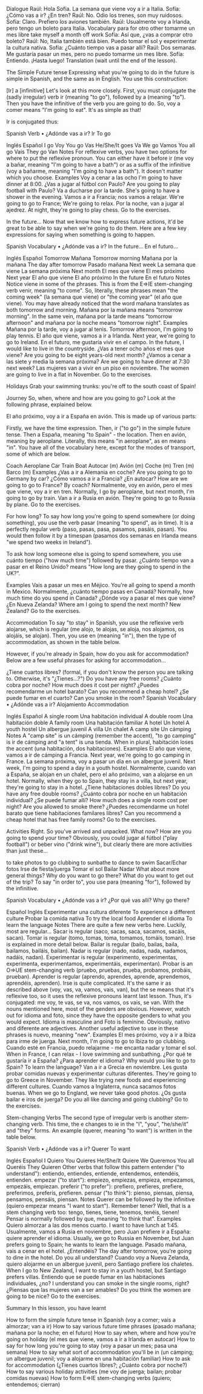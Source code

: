 Dialogue
Raúl: Hola Sofía. La semana que viene voy a ir a Italia.
Sofía: ¿Cómo vas a ir? ¿En tren?
Raúl: No. Odio los trenes, son muy ruidosos.
Sofía: Claro. Prefiero los aviones también.
Raúl: Usualmente voy a Irlanda, pero tengo un boleto para Italia.
Vocabulary
para	for
otro	other
tomarme un
mes libre	take myself
a month off work
Sofía: Así que, ¿vas a comprar otro boleto?
Raúl: No, Italia también está bien. Puedo tomar el sol y experimentar la cultura nativa.
Sofía: ¿Cuánto tiempo vas a pasar allí?
Raúl: Dos semanas. Me gustaría pasar un mes, pero no puedo tomarme un mes libre.
Sofía: Entiendo. ¡Hasta luego!
Translation (wait until the end of the lesson).

The Simple Future tense
Expressing what you're going to do in the future is simple in Spanish, and the same as in English. You use this construction:

[Ir] a [infinitive]
Let's look at this more closely. First, you must conjugate the (sadly irregular) verb ir (meaning "to go"), followed by a (meaning "to"). Then you have the infinitive of the verb you are going to do. So, voy a comer means "I'm going to eat". It's as simple as that!

Ir is conjugated thus:

Spanish Verb • ¿Adónde vas a ir?
Ir  To go

Inglés	Español
I go	Voy
You go	Vas
He/She/It goes	Va
We go	Vamos
You all go	Vais
They go	Van
Notes
For reflexive verbs, you have two options for where to put the reflexive pronoun. You can either have it before ir (me voy a bañar, meaning "I'm going to have a bath") or as a suffix of the infinitive (voy a bañarme, meaning "I'm going to have a bath"). It doesn't matter which you choose.
Examples
Voy a cenar a las ocho
I'm going to have dinner at 8:00.
¿Vas a jugar al fútbol con Paulo?
Are you going to play football with Paulo?
Va a ducharse por la tarde.
She's going to have a shower in the evening.
Vamos a ir a Francia; nos vamos a relajar.
We're going to go to France; We're going to relax.
Por la noche, van a jugar al ajedrez.
At night, they're going to play chess.
Go to the exercises.

In the future...
Now that we know how to express future actions, it'd be great to be able to say when we're going to do them. Here are a few key expressions for saying when something is going to happen.

Spanish Vocabulary • ¿Adónde vas a ir?
In the future...  En el futuro...

Inglés	Español
Tomorrow	Mañana
Tomorrow morning	Mañana por la mañana
The day after tomorrow	Pasado mañana
Next week	La semana que viene
La semana próxima
Next month	El mes que viene
El mes próximo
Next year	El año que viene
El año próximo
In the future	En el futuro
Notes
Notice viene in some of the phrases. This is from the E=>IE stem-changing verb venir, meaning "to come". So, literally, these phrases mean "the coming week" (la semana que viene) or "the coming year" (el año que viene).
You may have already noticed that the word mañana translates as both tomorrow and morning. Mañana por la mañana means "tomorrow morning". In the same vein, mañana por la tarde means "tomorrow afternoon" and mañana por la noche means "tomorrow night".
Examples
Mañana por la tarde, voy a jugar al tenis.
Tomorrow afternoon, I'm going to play tennis.
El año que viene, vamos a ir a Irlanda.
Next year, we're going to go to Ireland.
En el futuro, me gustaría vivir en el campo.
In the future, I would like to live in the countryside.
¿Vas a tener ocho años el mes que viene?
Are you going to be eight years-old next month?
¿Vamos a cenar a las siete y media la semana próxima?
Are we going to have dinner at 7:30 next week?
Las mujeres van a vivir en un piso en noviembre.
The women are going to live in a flat in November.
Go to the exercises.

Holidays
Grab your swimming trunks: you're off to the south coast of Spain!

Journey
So, when, where and how are you going to go? Look at the following phrase, explained below.

El año próximo, voy a ir a España en avión.
This is made up of various parts:

Firstly, we have the time expression.
Then, ir ("to go") in the simple future tense.
Then a España, meaning "to Spain" - the location.
Then en avión, meaning by aeroplane. Literally, this means "in aeroplane", as en means "in".
You have all of the vocabulary here, except for the modes of transport, some of which are below.

Coach	Aeroplane	Car	Train	Boat
Autocar (m)	Avión (m)	Coche (m)	Tren (m)	Barco (m)
Examples
¿Vas a ir a Alemania en coche?
Are you going to go to Germany by car?
¿Cómo vamos a ir a Francia? ¿En autocar?
How are we going to go to France? By coach?
Normalmente, voy en avión, pero el mes que viene, voy a ir en tren.
Normally, I go by aeroplane, but next month, I'm going to go by train.
Van a ir a Rusia en avión.
They're going to go to Russia by plane.
Go to the exercises.

For how long?
To say how long you're going to spend somewhere (or doing something), you use the verb pasar (meaning "to spend", as in time). It is a perfectly regular verb (paso, pasas, pasa, pasamos, pasáis, pasan). You would then follow it by a timespan (pasamos dos semanas en Irlanda means "we spend two weeks in Ireland").

To ask how long someone else is going to spend somewhere, you use cuánto tiempo ("how much time") followed by pasar. ¿Cuánto tiempo van a pasar en el Reino Unido? means "How long are they going to spend in the UK?".

Examples
Vais a pasar un mes en Méjico.
You're all going to spend a month in Mexico.
Normalmente, ¿cuánto tiempo pasas en Canadá?
Normally, how much time do you spend in Canada?
¿Dónde voy a pasar el mes que viene? ¿En Nueva Zelanda?
Where am I going to spend the next month? New Zealand?
Go to the exercises.

Accommodation
To say "to stay" in Spanish, you use the reflexive verb alojarse, which is regular (me alojo, te alojas, se aloja, nos alojamos, os alojáis, se alojan). Then, you use en (meaning "in"), then the type of accommodation, as shown in the table below.

However, if you're already in Spain, how do you ask for accommodation? Below are a few useful phrases for asking for accommodation...



¿Tiene cuartos libres? (formal, if you don't know the person you are talking to. Otherwise, it's "¿Tienes...?")
Do you have any free rooms?
¿Cuánto cobra por noche?
How much does it cost per night?
¿Puedes recomendarme un hotel barato?
Can you recommend a cheap hotel?
¿Se puede fumar en el cuarto?
Can you smoke in the room?
Spanish Vocabulary • ¿Adónde vas a ir?
Alojamiento  Accommodation

Inglés	Español
A single room	Una habitación individual
A double room	Una habitación doble
A family room	Una habitación familiar
A hotel	Un hotel
A youth hostel	Un albergue juvenil
A villa	Un chalet
A camp site	Un cámping
Notes
A "camp site" is un cámping (remember the accent), "to go camping" is ir de cámping and "a tent" is una tienda.
When in plural, habitación loses the accent (una habitación, dos habitaciones).
Examples
El año que viene, vamos a ir de cámping a Francia.
Next year, we're going to go camping in France.
La semana próxima, voy a pasar un día en un albergue juvenil.
Next week, I'm going to spend a day in a youth hostel.
Normalmente, cuando van a España, se alojan en un chalet, pero el año próximo, van a alojarse en un hotel.
Normally, when they go to Spain, they stay in a villa, but next year, they're going to stay in a hotel.
¿Tiene habitaciones dobles libres?
Do you have any free double rooms?
¿Cuánto cobra por noche en un habitación individual? ¿Se puede fumar allí?
How much does a single room cost per night? Are you allowed to smoke there?
¿Puedes recomendarme un hotel barato que tiene habitaciones familares libres?
Can you recommend a cheap hotel that has free family rooms?
Go to the exercises.

Activities
Right. So you've arrived and unpacked. What now? How are you going to spend your time? Obviously, you could jugar al fútbol ("play football") or beber vino ("drink wine"), but clearly there are more activities than just these...

to take photos	to go clubbing	to sunbathe	to dance	to swim
Sacar/Echar fotos	Irse de fiesta/juerga	Tomar el sol	Bailar	Nadar
What about more general things? Why do you want to go there? What do you want to get out of the trip? To say "in order to", you use para (meaning "for"), followed by the infinitive.

Spanish Vocabulary • ¿Adónde vas a ir?
¿Por qué vas allí?  Why go there?

Español	Inglés
Experimentar una cultura diferente	To experience a different culture
Probar la comida nativa	To try the local food
Aprender el idioma	To learn the language
Notes
There are quite a few new verbs here. Luckily, most are regular...
Sacar is regular (saco, sacas, saca, sacamos, sacáis, sacan).
Tomar is regular (tomo, tomas, toma, tomamos, tomáis, toman).
Irse is explained in more detail below.
Bailar is regular (bailo, bailas, baila, bailamos, bailáis, bailan).
Nadar is regular (nado, nadas, nada, nadamos, nadáis, nadan).
Experimentar is regular (experimento, experimentas, experimenta, experimentamos, experimentáis, experimentan).
Probar is an O=>UE stem-changing verb (pruebo, pruebas, prueba, probamos, probáis, prueban).
Aprender is regular (aprendo, aprendes, aprende, aprendemos, aprendéis, aprenden).
Irse is quite complicated. It's the same ir as described above (voy, vas, va, vamos, vais, van), but the se means that it's reflexive too, so it uses the reflexive pronouns learnt last lesson. Thus, it's conjugated: me voy, te vas, se va, nos vamos, os vais, se van.
With the nouns mentioned here, most of the genders are obvious. However, watch out for idioma and foto, since they have the opposite genders to what you would expect. Idioma is masculine and Foto is feminine.
Obviously, nativo and diferente are adjectives. Another useful adjective to use in these phrases is nuevo, meaning "new".
Examples
El mes próximo, voy a ir a Ibiza para irme de juerga.
Next month, I'm going to go to Ibiza to go clubbing.
Cuando esté en Francia, puedo relajarme - me encanta nadar y tomar el sol.
When in France, I can relax - I love swimming and sunbathing.
¿Por qué te gustaría ir a España? ¿Para aprender el idioma?
Why would you like to go to Spain? To learn the language?
Van a ir a Grecia en noviembre. Les gusta probar comidas nuevas y experimentar culturas diferentes.
They're going to go to Greece in November. They like trying new foods and experiencing different cultures.
Cuando vamos a Inglaterra, nunca sacamos fotos buenas.
When we go to England, we never take good photos.
¿Os gusta bailar e iros de juerga?
Do you all like dancing and going clubbing?
Go to the exercises.

Stem-changing Verbs
The second type of irregular verb is another stem-changing verb. This time, the e changes to ie in the "I", "you", "he/she/it" and "they" forms. An example (querer, meaning "to want") is written in the table below.

Spanish Verb • ¿Adónde vas a ir?
Querer  To want

Inglés	Español
I	Quiero
You	Quieres
He/She/It	Quiere
We	Queremos
You all	Queréis
They	Quieren
Other verbs that follow this pattern
entender ("to understand"): entiendo, entiendes, entiende, entendemos, entendéis, entienden.
empezar ("to start"): empiezo, empiezas, empieza, empezamos, empezáis, empiezan.
preferir ("to prefer"): prefiero, prefieres, prefiere, preferimos, preferís, prefieren.
pensar ("to think"): pienso, piensas, piensa, pensamos, pensáis, piensan.
Notes
Querer can be followed by the infinitive (quiero empezar means "I want to start").
Remember tener? Well, that is a stem changing verb too: tengo, tienes, tiene, tenemos, tenéis, tienen!
Pensar is normally followed by que, meaning "to think that".
Examples
Quiero almorzar a las dos menos cuarto.
I want to have lunch at 1:45.
Usualmente, vamos a Rusia en noviembre, pero Juan prefiere ir a España: quiere aprender el idioma.
Usually, we go to Russia en November, but Juan prefers going to Spain; he wants to learn the language.
Pasado mañana, vais a cenar en el hotel. ¿Entendéis?
The day after tomorrow, you're going to dine in the hotel. Do you all understand?
Cuando voy a Nueva Zelanda, quiero alojarme en un albergue juvenil, pero Santiago prefiere los chaletes.
When I go to New Zealand, I want to stay in a youth hostel, but Santiago prefers villas.
Entiendo que se puede fumar en las habitaciones individuales, ¿no?
I understand you can smoke in the single rooms, right?
¿Piensas que las mujeres van a ser amables?
Do you think the women are going to be nice?
Go to the exercises.

Summary
In this lesson, you have learnt

How to form the simple future tense in Spanish (voy a comer; vais a almorzar; van a ir)
How to say various future time phrases (pasado mañana; mañana por la noche; en el futuro)
How to say when, where and how you're going on holiday (el mes que viene, vamos a ir a Irlanda en autocar)
How to say for how long you're going to stay (voy a pasar un mes; pasa una semana)
How to say what sort of accommodation you'll be in (un cámping; un albergue juvenil; voy a alojarme en una habitación familiar)
How to ask for accommodation (¿Tienes cuartos libres?; ¿Cuánto cobra por noche?)
How to say various holiday activities (me voy de juerga; bailan; probar comidas nuevas)
How to form E=>IE stem-changing verbs (quiero; entendemos; cierran)